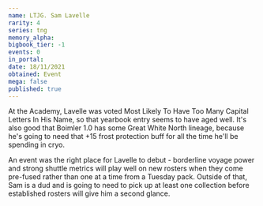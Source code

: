 ```yaml
---
name: LTJG. Sam Lavelle
rarity: 4
series: tng
memory_alpha:
bigbook_tier: -1
events: 0
in_portal:
date: 18/11/2021
obtained: Event
mega: false
published: true
---
```


At the Academy, Lavelle was voted Most Likely To Have Too Many Capital Letters In His Name, so that yearbook entry seems to have aged well. It's also good that Boimler 1.0 has some Great White North lineage, because he's going to need that +15 frost protection buff for all the time he'll be spending in cryo.

An event was the right place for Lavelle to debut - borderline voyage power and strong shuttle metrics will play well on new rosters when they come pre-fused rather than one at a time from a Tuesday pack. Outside of that, Sam is a dud and is going to need to pick up at least one collection before established rosters will give him a second glance.
